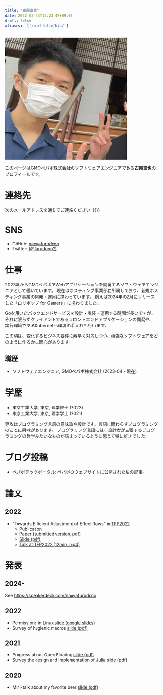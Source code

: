 ```yaml
---
title: "古殿直也"
date: 2022-03-23T14:23:47+09:00
draft: false
aliases:  ['/portfolio/bio/']
---
```


![古殿直也の顔写真](face.jpg)

このページはGMOペパボ株式会社のソフトウェアエンジニアである**古殿直也**のプロフィールです。

# 連絡先

次のメールアドレスを通じてご連絡ください: {{<email>}}

# SNS

- GitHub: [naoyafurudono](https://github.com/naoyafurudono)
- Twitter: [(@furudono2)](https://twitter.com/furudono2)

# 仕事

2023年からGMOペパボでWebアプリケーションを開発するソフトウェアエンジニアとして働いています。
現在はホスティング事業部に所属しており、新規ホスティング事業の開発・運用に携わっています。
例えば2024年の2月にリリースした「ロリポップ for Gamers」に携わりました。

Goを用いたバックエンドサービスを設計・実装・運用する時間が長いですが、
それに限らずクライアントであるフロントエンドアプリケーションの開発や、
実行環境であるKubernetes環境の手入れも行います。

この頃は、変化するビジネス要件に素早く対応しつつ、頑強なソフトウェアをどのように作るかに関心があります。

## 職歴

- ソフトウェアエンジニア, GMOペパボ株式会社 (2023-04 - 現在)

# 学歴

- 東京工業大学, 東京, 理学修士 (2023)
- 東京工業大学, 東京, 理学学士 (2021)

専攻はプログラミング言語の意味論や設計です。言語に関わらずプログラミングのことに興味があります。
プログラミング言語には、設計者が主張するプログラミングの哲学みたいなものが詰まっているように思えて特に好きでした。

# ブログ投稿

- [ペパボテックポータル](https://tech.pepabo.com/authors/donokun/): ペパボのウェブサイトに公開された私の記事。

# 論文

## 2022

- "Towards Efficient Adjustment of Effect Rows" in [TFP2022](https://trendsfp.github.io/)
  - [Publication](https://link.springer.com/book/10.1007/978-3-031-21314-4)
  - [Paper (submitted version, pdf)](https://drive.google.com/file/d/1mhK0yj5fJymBQ6vv1a3UOrO33CmhvFuv/view?usp=sharing)
  - [Slide (pdf)](https://drive.google.com/file/d/1oYLtxE0b1AIBbkcotf_YyPST0yLdvbNl/view?usp=sharing)
  - [Talk at TFP2022 (12min, mp4)](https://drive.google.com/file/d/14EBEGQYZDNIGADXyRU7XTsbgUE4XqO1x/view?usp=sharing)

# 発表

## 2024-

See <https://speakerdeck.com/naoyafurudono>


## 2022

- Permissions in Linux [slide (google slides)](https://docs.google.com/presentation/d/18kkR9ew1Si_7SMuMgkct1drntBZZ1YPYcVi9B0lpLCE/edit?usp=sharing)
- Survey of hygienic macros [slide (pdf)](https://drive.google.com/file/d/1vVI1i__JJH4EPJcx8xZ2gNUR_0wCJ1-p/view?usp=sharing)

## 2021

- Progress about Open Floating [slide (pdf)](https://drive.google.com/file/d/18c3KE5okeMYFjsdfAhn6cKDSnSjVWmOL/view?usp=sharing)
- Survey the design and implementation of Julia [slide (pdf)](https://drive.google.com/file/d/1_83rr9ee3PZZnUjZNtvLwzI-lM5f4qPE/view?usp=sharing)

## 2020

- Mini-talk about my favorite beer [slide (pdf)](https://drive.google.com/file/d/1kbLvc6hkLwbiL7ouyT-tigIMFOEXoLq4/view?usp=sharing)
